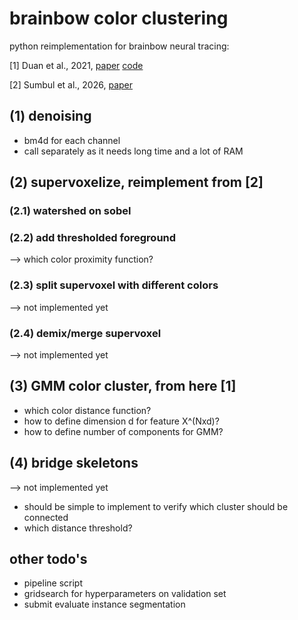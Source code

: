 # brainbow color clustering

python reimplementation for brainbow neural tracing:

[1] Duan et al., 2021, [paper](https://www.biorxiv.org/content/10.1101/2020.06.07.138941v1) [code](https://github.com/tuffr5/BrainbowTracing)

[2] Sumbul et al., 2026, [paper](https://proceedings.neurips.cc/paper/2016/hash/7cce53cf90577442771720a370c3c723-Abstract.html)

## (1) denoising
- bm4d for each channel
- call separately as it needs long time and a lot of RAM

## (2) supervoxelize, reimplement from [2]
### (2.1) watershed on sobel
### (2.2) add thresholded foreground
--> which color proximity function?
### (2.3) split supervoxel with different colors
--> not implemented yet
### (2.4) demix/merge supervoxel
--> not implemented yet

## (3) GMM color cluster, from here [1]
- which color distance function?
- how to define dimension d for feature X^(Nxd)?
- how to define number of components for GMM?

## (4) bridge skeletons
--> not implemented yet
- should be simple to implement to verify which cluster should be connected
- which distance threshold?

## other todo's
- pipeline script
- gridsearch for hyperparameters on validation set
- submit evaluate instance segmentation
